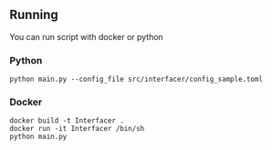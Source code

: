 ## Running

You can run script with docker or python

### Python
```shell
python main.py --config_file src/interfacer/config_sample.toml
```

### Docker

```shell
docker build -t Interfacer .
docker run -it Interfacer /bin/sh
python main.py
```

